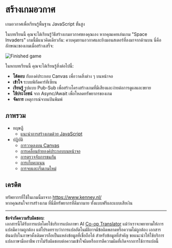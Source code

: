<!--
CO_OP_TRANSLATOR_METADATA:
{
  "original_hash": "c40a698395ee5102715f7880bba3f2e7",
  "translation_date": "2025-08-26T21:52:16+00:00",
  "source_file": "6-space-game/README.md",
  "language_code": "th"
}
-->
# สร้างเกมอวกาศ

เกมอวกาศเพื่อเรียนรู้พื้นฐาน JavaScript ขั้นสูง

ในบทเรียนนี้ คุณจะได้เรียนรู้วิธีสร้างเกมอวกาศของคุณเอง หากคุณเคยเล่นเกม "Space Invaders" เกมนี้มีแนวคิดเดียวกัน: ควบคุมยานอวกาศและยิงมอนสเตอร์ที่ลงมาจากด้านบน นี่คือลักษณะของเกมเมื่อสร้างเสร็จ:

![Finished game](../../../6-space-game/images/pewpew.gif)

ในหกบทเรียนนี้ คุณจะได้เรียนรู้สิ่งต่อไปนี้:

- **โต้ตอบ** กับองค์ประกอบ Canvas เพื่อวาดสิ่งต่าง ๆ บนหน้าจอ
- **เข้าใจ** ระบบพิกัดคาร์ทีเซียน
- **เรียนรู้** รูปแบบ Pub-Sub เพื่อสร้างโครงสร้างเกมที่มีเสียงและง่ายต่อการดูแลและขยาย
- **ใช้ประโยชน์** จาก Async/Await เพื่อโหลดทรัพยากรของเกม
- **จัดการ** เหตุการณ์จากแป้นพิมพ์

## ภาพรวม

- ทฤษฎี
   - [แนะนำการสร้างเกมด้วย JavaScript](1-introduction/README.md)
- ปฏิบัติ
   - [การวาดลงบน Canvas](2-drawing-to-canvas/README.md)
   - [การเคลื่อนย้ายองค์ประกอบบนหน้าจอ](3-moving-elements-around/README.md)
   - [การตรวจจับการชนกัน](4-collision-detection/README.md)
   - [การเก็บคะแนน](5-keeping-score/README.md)
   - [การจบและเริ่มเกมใหม่](6-end-condition/README.md)

## เครดิต

ทรัพยากรที่ใช้ในเกมนี้มาจาก https://www.kenney.nl/  
หากคุณสนใจการสร้างเกม ที่นี่มีทรัพยากรที่ดีมากมาย ทั้งแบบฟรีและแบบเสียเงิน

---

**ข้อจำกัดความรับผิดชอบ**:  
เอกสารนี้ได้รับการแปลโดยใช้บริการแปลภาษา AI [Co-op Translator](https://github.com/Azure/co-op-translator) แม้ว่าเราจะพยายามให้การแปลมีความถูกต้อง แต่โปรดทราบว่าการแปลอัตโนมัติอาจมีข้อผิดพลาดหรือความไม่ถูกต้อง เอกสารต้นฉบับในภาษาดั้งเดิมควรถือเป็นแหล่งข้อมูลที่เชื่อถือได้ สำหรับข้อมูลที่สำคัญ ขอแนะนำให้ใช้บริการแปลภาษามืออาชีพ เราไม่รับผิดชอบต่อความเข้าใจผิดหรือการตีความผิดที่เกิดจากการใช้การแปลนี้